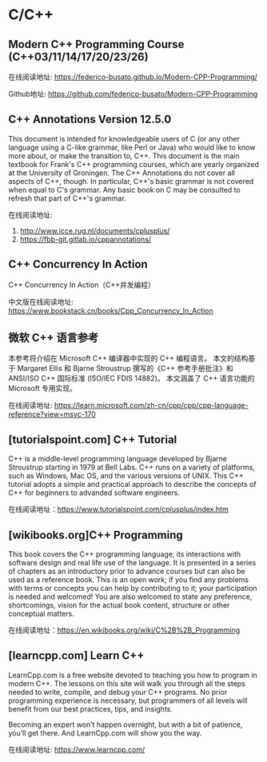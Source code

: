 # C/C++

## Modern C++ Programming Course (C++03/11/14/17/20/23/26) 

在线阅读地址: https://federico-busato.github.io/Modern-CPP-Programming/

Github地址: https://github.com/federico-busato/Modern-CPP-Programming

## C++ Annotations Version 12.5.0

 This document is intended for knowledgeable users of C (or any other language using a C-like grammar, like Perl or Java) who would like to know more about, or make the transition to, C++. This document is the main textbook for Frank's C++ programming courses, which are yearly organized at the University of Groningen. The C++ Annotations do not cover all aspects of C++, though. In particular, C++'s basic grammar is not covered when equal to C's grammar. Any basic book on C may be consulted to refresh that part of C++'s grammar. 

 在线阅读地址: 

 1. http://www.icce.rug.nl/documents/cplusplus/
 2. https://fbb-git.gitlab.io/cppannotations/



## C++ Concurrency In Action

C++ Concurrency In Action（C++并发编程）

中文版在线阅读地址: https://www.bookstack.cn/books/Cpp_Concurrency_In_Action

## 微软 C++ 语言参考

本参考将介绍在 Microsoft C++ 编译器中实现的 C++ 编程语言。 本文的结构基于 Margaret Ellis 和 Bjarne Stroustrup 撰写的《C++ 参考手册批注》和 ANSI/ISO C++ 国际标准 (ISO/IEC FDIS 14882)。 本文涵盖了 C++ 语言功能的 Microsoft 专用实现。

在线阅读地址: https://learn.microsoft.com/zh-cn/cpp/cpp/cpp-language-reference?view=msvc-170

## [tutorialspoint.com] C++ Tutorial

C++ is a middle-level programming language developed by Bjarne Stroustrup starting in 1979 at Bell Labs. C++ runs on a variety of platforms, such as Windows, Mac OS, and the various versions of UNIX. This C++ tutorial adopts a simple and practical approach to describe the concepts of C++ for beginners to advanded software engineers.

在线阅读地址：https://www.tutorialspoint.com/cplusplus/index.htm

## [wikibooks.org]C++ Programming

This book covers the C++ programming language, its interactions with software design and real life use of the language. It is presented in a series of chapters as an introductory prior to advance courses but can also be used as a reference book. This is an open work; if you find any problems with terms or concepts you can help by contributing to it; your participation is needed and welcomed! You are also welcomed to state any preference, shortcomings, vision for the actual book content, structure or other conceptual matters.

在线阅读地址：https://en.wikibooks.org/wiki/C%2B%2B_Programming

## [learncpp.com] Learn C++

LearnCpp.com is a free website devoted to teaching you how to program in modern C++. The lessons on this site will walk you through all the steps needed to write, compile, and debug your C++ programs. No prior programming experience is necessary, but programmers of all levels will benefit from our best practices, tips, and insights.

Becoming an expert won’t happen overnight, but with a bit of patience, you’ll get there. And LearnCpp.com will show you the way.

在线阅读地址: https://www.learncpp.com/